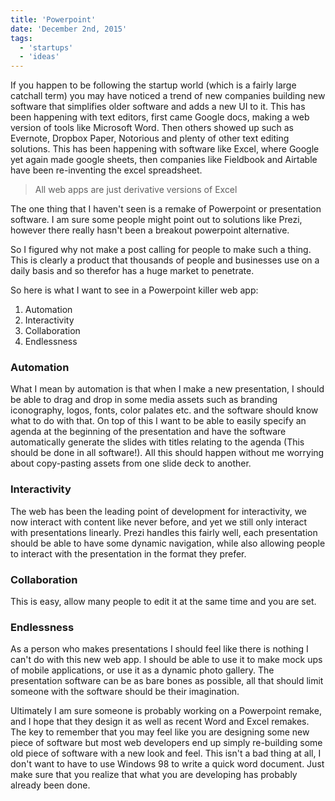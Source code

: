 ```yaml
---
title: 'Powerpoint'
date: 'December 2nd, 2015'
tags:
  - 'startups'
  - 'ideas'
---
```


If you happen to be following the startup world (which is a fairly large
catchall term) you may have noticed a trend of new companies building new
software that simplifies older software and adds a new UI to it. This has been
happening with text editors, first came Google docs, making a web version of
tools like Microsoft Word. Then others showed up such as Evernote, Dropbox
Paper, Notorious and plenty of other text editing solutions. This has been
happening with software like Excel, where Google yet again made google sheets,
then companies like Fieldbook and Airtable have been re-inventing the excel
spreadsheet.

> All web apps are just derivative versions of Excel

The one thing that I haven't seen is a remake of Powerpoint or presentation
software. I am sure some people might point out to solutions like Prezi, however
there really hasn't been a breakout powerpoint alternative.

So I figured why not make a post calling for people to make such a thing. This
is clearly a product that thousands of people and businesses use on a daily
basis and so therefor has a huge market to penetrate.

So here is what I want to see in a Powerpoint killer web app:

1. Automation
2. Interactivity
3. Collaboration
4. Endlessness

### Automation

What I mean by automation is that when I make a new presentation, I should be
able to drag and drop in some media assets such as branding iconography, logos,
fonts, color palates etc. and the software should know what to do with that. On
top of this I want to be able to easily specify an agenda at the beginning of
the presentation and have the software automatically generate the slides with
titles relating to the agenda (This should be done in all software!). All this
should happen without me worrying about copy-pasting assets from one slide deck
to another.

### Interactivity

The web has been the leading point of development for interactivity, we now
interact with content like never before, and yet we still only interact with
presentations linearly. Prezi handles this fairly well, each presentation should
be able to have some dynamic navigation, while also allowing people to interact
with the presentation in the format they prefer.

### Collaboration

This is easy, allow many people to edit it at the same time and you are set.

### Endlessness

As a person who makes presentations I should feel like there is nothing I can't
do with this new web app. I should be able to use it to make mock ups of mobile
applications, or use it as a dynamic photo gallery. The presentation software
can be as bare bones as possible, all that should limit someone with the
software should be their imagination.

Ultimately I am sure someone is probably working on a Powerpoint remake, and I
hope that they design it as well as recent Word and Excel remakes. The key to
remember that you may feel like you are designing some new piece of software but
most web developers end up simply re-building some old piece of software with a
new look and feel. This isn't a bad thing at all, I don't want to have to use
Windows 98 to write a quick word document. Just make sure that you realize that
what you are developing has probably already been done.
